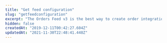 ```yaml
---
title: "Get feed configuration"
slug: "getfeedconfiguration"
excerpt: "The Orders Feed v3 is the best way to create order integrations. Below you can find details on the configuration API specification, and to know more see our [Feed v3 guide](https://developers.vtex.com/vtex-rest-api/docs/orders-feed) and our [order integration guide](https://developers.vtex.com/vtex-rest-api/docs/erp-integration-set-up-order-integration)."
hidden: false
createdAt: "2019-12-11T00:42:27.604Z"
updatedAt: "2021-11-30T22:48:41.448Z"
---
```

